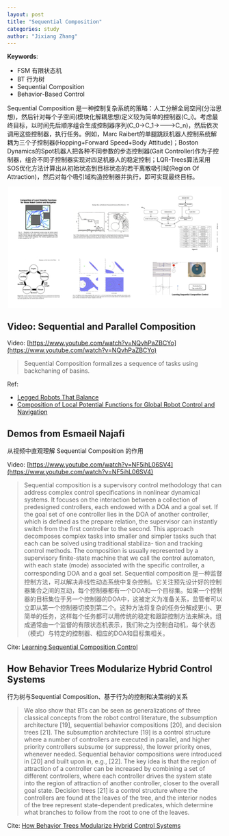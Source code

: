 ```yaml
---
layout: post
title: "Sequential Composition"
categories: study
author: "Jixiang Zhang"
---
```


**Keywords**:

- FSM 有限状态机
- BT 行为树
- Sequential Composition
- Behavior-Based Control

Sequential Composition 是一种控制复杂系统的策略：人工分解全局空间(分治思想)，然后针对每个子空间(模块化解耦思想)定义较为简单的控制器(C_i)。考虑最终目标，以时间先后顺序组合生成控制器序列(C_0->C_1->--->C_n)，然后依次调用这些控制器，执行任务。例如，Marc Raibert的单腿跳跃机器人控制系统解耦为三个子控制器(Hopping+Forward Speed+Body Attitude)；Boston Dynamics的Spot机器人把各种不同参数的步态控制器(Gait Controller)作为子控制器，组合不同子控制器实现对四足机器人的稳定控制；LQR-Trees算法采用SOS优化方法计算出从初始状态到目标状态的若干离散吸引域(Region Of Attraction)，然后对每个吸引域构造控制器并执行，即可实现最终目标。

<p align="center">
  <img src="images/SQ.png" width="500"/>
</p>

## Video: Sequential and Parallel Composition

Video: [https://www.youtube.com/watch?v=NQvhPaZBCYo](https://www.youtube.com/watch?v=NQvhPaZBCYo)

> Sequential Composition formalizes a sequence of tasks using backchaning of basins.

Ref:

- [Legged Robots That Balance](https://mitpress.mit.edu/9780262681193/legged-robots-that-balance/)
- [Composition of Local Potential Functions for Global Robot Control and Navigation](https://citeseerx.ist.psu.edu/viewdoc/download?doi=10.1.1.5.9567&rep=rep1&type=pdf)

## Demos from Esmaeil Najafi

从视频中直观理解 Sequential Composition 的作用

Video: [https://www.youtube.com/watch?v=NF5ihL06SV4](https://www.youtube.com/watch?v=NF5ihL06SV4)

> Sequential composition is a supervisory control methodology that can address complex control specifications in nonlinear dynamical systems. It focuses on the interaction between a collection of predesigned controllers, each endowed with a DOA and a goal set. If the goal set of one controller lies in the DOA of another controller, which is defined as the prepare relation, the supervisor can instantly switch from the first controller to the second. This approach decomposes complex tasks into smaller and simpler tasks such that each can be solved using traditional stabiliza- tion and tracking control methods. The composition is usually represented by a supervisory finite-state machine that we call the control automaton, with each state (mode) associated with the specific controller, a corresponding DOA and a goal set.
> Sequential composition 是一种监督控制方法，可以解决非线性动态系统中复杂控制。它关注预先设计好的控制器集合之间的互动，每个控制器都有一个DOA和一个目标集。如果一个控制器的目标集位于另一个控制器的DOA中，这被定义为准备关系，监管者可以立即从第一个控制器切换到第二个。这种方法将复杂的任务分解成更小、更简单的任务，这样每个任务都可以用传统的稳定和跟踪控制方法来解决。组成通常由一个监督的有限状态机表示，我们称之为控制自动机，每个状态（模式）与特定的控制器、相应的DOA和目标集相关。

Cite: [Learning Sequential Composition Control](https://www.researchgate.net/publication/285602556_Learning_Sequential_Composition_Control)

## How Behavior Trees Modularize Hybrid Control Systems

行为树与Sequential Composition、基于行为的控制和决策树的关系

> We also show that BTs can be seen as generalizations of three classical concepts from the robot control literature, the subsumption architecture [19], sequential behavior compositions [20], and decision trees [21].
> The subsumption architecture [19] is a control structure where a number of controllers are executed in parallel, and higher priority controllers subsume (or suppress), the lower priority ones, whenever needed.
> Sequential behavior compositions were introduced in [20] and built upon in, e.g., [22]. The key idea is that the region of attraction of a controller can be increased by combining a set of different controllers, where each controller drives the system state into the region of attraction of another controller, closer to the overall goal state.
> Decision trees [21] is a control structure where the controllers are found at the leaves of the tree, and the interior nodes of the tree represent state-dependent predicates, which determine what branches to follow from the root to one of the leaves.

Cite: [How Behavior Trees Modularize Hybrid Control Systems](https://www.researchgate.net/publication/309616544_How_Behavior_Trees_Modularize_Hybrid_Control_Systems_and_Generalize_Sequential_Behavior_Compositions_the_Subsumption_Architecture_and_Decision_Trees)
